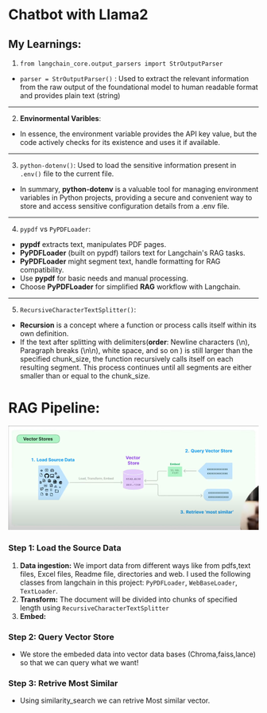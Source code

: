 # Chatbot with Llama2

## My Learnings:
1. ```from langchain_core.output_parsers import StrOutputParser```

* ```parser = StrOutputParser()``` : Used to extract the relevant information from the raw output of the foundational model to human readable format and provides plain text (string)
***

2. **Envinormental Varibles**:
* In essence, the environment variable provides the API key value, but the code actively checks for its existence and uses it if available.
***
3. ```python-dotenv()```: Used to load the sensitive information present in ```.env()``` file to the current file.
* In summary, **python-dotenv** is a valuable tool for managing environment variables in Python projects, providing a secure and convenient way to store and access sensitive configuration details from a .env file.
***
4.  ```pypdf``` vs ```PyPDFLoader```:
* **pypdf** extracts text, manipulates PDF pages.
* **PyPDFLoader** (built on pypdf) tailors text for Langchain's RAG tasks.
* **PyPDFLoader** might segment text, handle formatting for RAG compatibility.
* Use **pypdf** for basic needs and manual processing.
* Choose **PyPDFLoader** for simplified **RAG** workflow with Langchain.
***
5. ```RecursiveCharacterTextSplitter()```: 
* **Recursion** is a concept where a function or process calls itself within its own definition. 
*  If the text after splitting with delimiters(**order**: Newline characters (\n), Paragraph breaks (\n\n), white space, and so on ) is still larger than the specified chunk_size, the function recursively calls itself on each resulting segment. This process continues until all segments are either smaller than or equal to the chunk_size.
# RAG Pipeline:
![Alt text](rag/RagPipeline.png)
### Step 1: Load the Source Data
1. **Data ingestion:** We import data from different ways like from pdfs,text files, Excel files, Readme file, directories and web. I used the following classes from langchain in this project: ```PyPDFLoader```, ```WebBaseLoader```, ```TextLoader```.
2. **Transform:** The document will be divided into chunks of specified length using ```RecursiveCharacterTextSplitter```
3. **Embed:**
### Step 2: Query Vector Store
* We store the embeded data into vector data bases (Chroma,faiss,lance) so that we can query what we want!
### Step 3: Retrive Most Similar
* Using similarity_search we can retrive Most similar vector.



